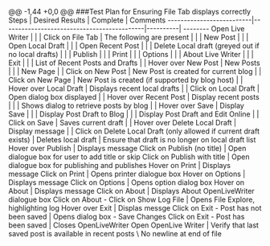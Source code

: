 @@ -1,44 +0,0 @@
###Test Plan for Ensuring File Tab displays correctly
Steps                  | Desired Results                | Complete | Comments
--------------------------|--------------------------------------------|----------| --------
Open Live Writer  |   |  |
Click on File Tab |  The following are present | |
 | New Post   | | 
 | Open Local Draft  | |
 | Open Recent Post  | |
 | Delete Local draft (greyed out if no local drafts) | |
 | Publish |  |
 | Print | | 
 | Options | |
 | About Live Writer | |
 | Exit | | 
 | List of Recent Posts and Drafts | |
Hover over New Post | New Posts  | |
  | New Page  | |
Click on New Post | New Post is created for current blog | |
Click on New Page | New Post is created (if supported by blog host) | |
Hover over Local Draft | Displays recent local drafts | | 
Click on Local Draft | Open dialog box displayed | | 
Hover over Recent Post | Display recent posts | |
 | Shows dialog to retrieve posts by blog | |
Hover over Save | Display Save | | 
 | Display Post Draft to Blog | |
 | Display Post Draft and Edit Online | |
Click on Save | Saves current draft | |
Hover over Delete Local Draft  | Display message | |
Click on Delete Local Draft (only allowed if current draft exists)  | Deletes local draft
 | Ensure that draft is no longer on local draft list
Hover over Publish  | Displays message
Click on Publish (no title) | Open dialogue box for user to add title or skip
Click on Publish with title | Open dialogue box for publishing and publishes
Hover on Print | Displays message
Click on Print | Opens printer dialogue box
Hover on Options | Displays message
Click on Options | Opens option dialog box
Hover on About  | Displays message
Click on About  | Displays About OpenLiveWriter dialogue box
Click on About - Click on Show Log File | Opens File Explore, highlighting log
Hover over Exit  | Displas messge
Click on Exit - Post has not been saved | Opens dialog box - Save Changes
Click on Exit - Post has been saved | Closes OpenLiveWriter
Open OpenLive Writer | Verify that last saved post is available in recent posts
\ No newline at end of file